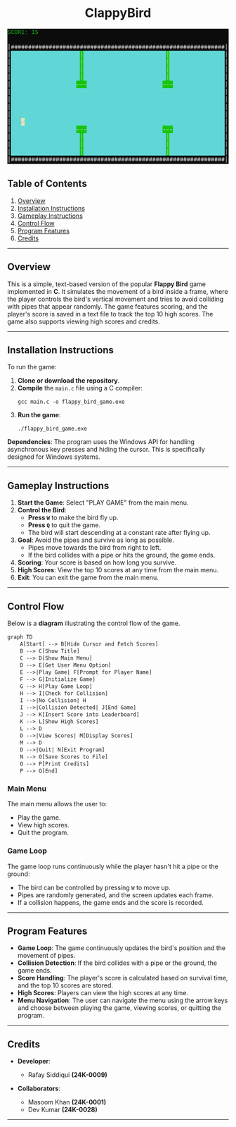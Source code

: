 
<div align="center">

# ClappyBird

![alt text](image-2.png)
</div>

## Table of Contents
1. [Overview](#overview)
2. [Installation Instructions](#installation-instructions)
3. [Gameplay Instructions](#gameplay-instructions)
4. [Control Flow](#control-flow)
5. [Program Features](#program-features)
6. [Credits](#credits)

---

## Overview

This is a simple, text-based version of the popular **Flappy Bird** game implemented in **C**. It simulates the movement of a bird inside a frame, where the player controls the bird's vertical movement and tries to avoid colliding with pipes that appear randomly. The game features scoring, and the player's score is saved in a text file to track the top 10 high scores. The game also supports viewing high scores and credits.

---

## Installation Instructions

To run the game:

1. **Clone or download the repository**.
2. **Compile** the `main.c` file using a C compiler:
   ```
   gcc main.c -o flappy_bird_game.exe
   ```
3. **Run the game**:
   ```
   ./flappy_bird_game.exe
   ```

**Dependencies**: The program uses the Windows API for handling asynchronous key presses and hiding the cursor. This is specifically designed for Windows systems.

---

## Gameplay Instructions

1. **Start the Game**: Select "PLAY GAME" from the main menu.
2. **Control the Bird**:
   - **Press `W`** to make the bird fly up.
   - **Press `Q`** to quit the game.
   - The bird will start descending at a constant rate after flying up.
3. **Goal**: Avoid the pipes and survive as long as possible.
   - Pipes move towards the bird from right to left.
   - If the bird collides with a pipe or hits the ground, the game ends.
4. **Scoring**: Your score is based on how long you survive.
5. **High Scores**: View the top 10 scores at any time from the main menu.
6. **Exit**: You can exit the game from the main menu.

---

## Control Flow

Below is a **diagram** illustrating the control flow of the game.

```mermaid
graph TD
    A[Start] --> B[Hide Cursor and Fetch Scores]
    B --> C[Show Title]
    C --> D[Show Main Menu]
    D --> E[Get User Menu Option]
    E -->|Play Game| F[Prompt for Player Name]
    F --> G[Initialize Game]
    G --> H[Play Game Loop]
    H --> I[Check for Collision]
    I -->|No Collision| H
    I -->|Collision Detected| J[End Game]
    J --> K[Insert Score into Leaderboard]
    K --> L[Show High Scores]
    L --> D
    D -->|View Scores| M[Display Scores]
    M --> D
    D -->|Quit| N[Exit Program]
    N --> O[Save Scores to File]
    O --> P[Print Credits]
    P --> Q[End]
```

### Main Menu
The main menu allows the user to:
- Play the game.
- View high scores.
- Quit the program.

### Game Loop
The game loop runs continuously while the player hasn't hit a pipe or the ground:
- The bird can be controlled by pressing `W` to move up.
- Pipes are randomly generated, and the screen updates each frame.
- If a collision happens, the game ends and the score is recorded.

---

## Program Features

- **Game Loop**: The game continuously updates the bird's position and the movement of pipes.
- **Collision Detection**: If the bird collides with a pipe or the ground, the game ends.
- **Score Handling**: The player's score is calculated based on survival time, and the top 10 scores are stored.
- **High Scores**: Players can view the high scores at any time.
- **Menu Navigation**: The user can navigate the menu using the arrow keys and choose between playing the game, viewing scores, or quitting the program.

---

## Credits

- **Developer**: 
   -  Rafay Siddiqui **(24K-0009)**

- **Collaborators**: 
   -  Masoom Khan    **(24K-0001)**
   -  Dev Kumar      **(24K-0028)**

---

